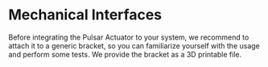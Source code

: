# Mechanical Interfaces

Before integrating the Pulsar Actuator to your system, we recommend to attach it to a generic bracket, so you can familiarize yourself with the usage and perform some tests. We provide the bracket as a 3D printable file.
